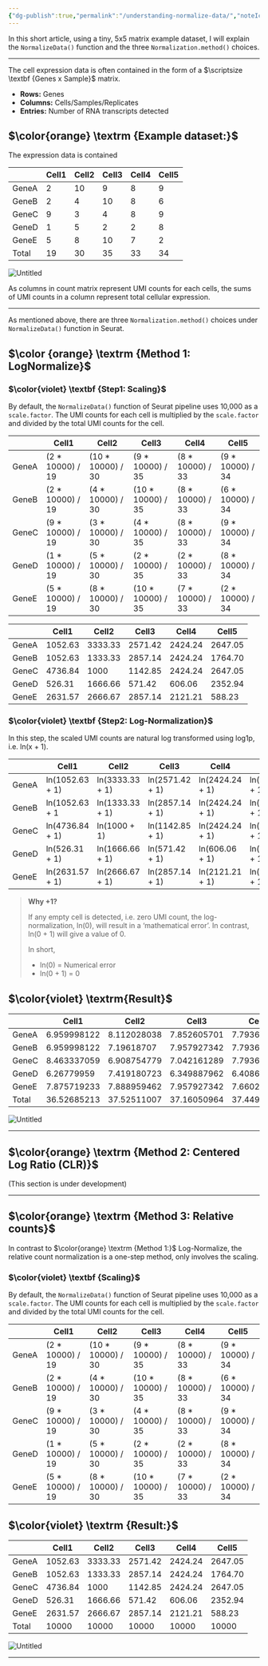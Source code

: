 ```yaml
---
{"dg-publish":true,"permalink":"/understanding-normalize-data/","noteIcon":"","updated":"2024-08-13T03:28:37.004+05:30"}
---
```


In this short article, using a tiny, 5x5 matrix example dataset, I will explain the `NormalizeData()` function and the three `Normalization.method()` choices.

---

The cell expression data is often contained in the form of a $\scriptsize \textbf {Genes x Sample}$ matrix.

- **Rows:** Genes
- **Columns:** Cells/Samples/Replicates
- **Entries:** Number of RNA transcripts detected

## **$\color{orange} \textrm {Example dataset:}$**

The expression data is contained

||Cell1|Cell2|Cell3|Cell4|Cell5|
|---|---|---|---|---|---|
|GeneA|2|10|9|8|9|
|GeneB|2|4|10|8|6|
|GeneC|9|3|4|8|9|
|GeneD|1|5|2|2|8|
|GeneE|5|8|10|7|2|
|Total|19|30|35|33|34|

![Untitled](https://prod-files-secure.s3.us-west-2.amazonaws.com/fa75db2a-077a-4de3-a95e-6d39b098184c/9c0ca7b6-4d16-4056-8a61-d5a69f017531/4c8d15a7-d4d9-4afa-8e18-f26fca7eb7ec.png)

As columns in count matrix represent UMI counts for each cells, the sums of UMI counts in a column represent total cellular expression.

---

As mentioned above, there are three `Normalization.method()` choices under `NormalizeData()` function in Seurat.

## $\color {orange} \textrm {Method 1: LogNormalize}$

### **$\color{violet} \textbf {Step1: Scaling}$**

By default, the `NormalizeData()` function of Seurat pipeline uses 10,000 as a `scale.factor`. The UMI counts for each cell is multiplied by the `scale.factor` and divided by the total UMI counts for the cell.

||Cell1|Cell2|Cell3|Cell4|Cell5|
|---|---|---|---|---|---|
|GeneA|(2 * 10000) / 19|(10 * 10000) / 30|(9 * 10000) / 35|(8 * 10000) / 33|(9 * 10000) / 34|
|GeneB|(2 * 10000) / 19|(4 * 10000) / 30|(10 * 10000) / 35|(8 * 10000) / 33|(6 * 10000) / 34|
|GeneC|(9 * 10000) / 19|(3 * 10000) / 30|(4 * 10000) / 35|(8 * 10000) / 33|(9 * 10000) / 34|
|GeneD|(1 * 10000) / 19|(5 * 10000) / 30|(2 * 10000) / 35|(2 * 10000) / 33|(8 * 10000) / 34|
|GeneE|(5 * 10000) / 19|(8 * 10000) / 30|(10 * 10000) / 35|(7 * 10000) / 33|(2 * 10000) / 34|

||Cell1|Cell2|Cell3|Cell4|Cell5|
|---|---|---|---|---|---|
|GeneA|1052.63|3333.33|2571.42|2424.24|2647.05|
|GeneB|1052.63|1333.33|2857.14|2424.24|1764.70|
|GeneC|4736.84|1000|1142.85|2424.24|2647.05|
|GeneD|526.31|1666.66|571.42|606.06|2352.94|
|GeneE|2631.57|2666.67|2857.14|2121.21|588.23|

### **$\color{violet} \textbf {Step2: Log-Normalization}$**

In this step, the scaled UMI counts are natural log transformed using log1p, i.e. ln(x + 1).

||Cell1|Cell2|Cell3|Cell4|Cell5|
|---|---|---|---|---|---|
|GeneA|ln(1052.63 + 1)|ln(3333.33 + 1)|ln(2571.42 + 1)|ln(2424.24 + 1)|ln(2647.05 + 1)|
|GeneB|ln(1052.63 + 1|ln(1333.33 + 1)|ln(2857.14 + 1)|ln(2424.24 + 1)|ln(1764.70 + 1)|
|GeneC|ln(4736.84 + 1)|ln(1000 + 1)|ln(1142.85 + 1)|ln(2424.24 + 1)|ln(2647.05 + 1)|
|GeneD|ln(526.31 + 1)|ln(1666.66 + 1)|ln(571.42 + 1)|ln(606.06 + 1)|ln(2352.94 + 1)|
|GeneE|ln(2631.57 + 1)|ln(2666.67 + 1)|ln(2857.14 + 1)|ln(2121.21 + 1)|ln(588.23 + 1)|

> **Why +1?**
> 
> If any empty cell is detected, i.e. zero UMI count, the log-normalization, ln(0), will result in a ‘mathematical error’. In contrast, ln(0 + 1) will give a value of 0.
> 
> In short,
> 
> - ln(0) = Numerical error
> - ln(0 + 1) = 0

## **$\color{violet} \textrm{Result}$**

||Cell1|Cell2|Cell3|Cell4|Cell5|
|---|---|---|---|---|---|
|GeneA|6.959998122|8.112028038|7.852605701|7.793686767|7.881582131|
|GeneB|6.959998122|7.19618707|7.957927342|7.793686767|7.476305823|
|GeneC|8.463337059|6.908754779|7.042161289|7.793686767|7.881582131|
|GeneD|6.26779959|7.419180723|6.349887962|6.408628631|7.763846299|
|GeneE|7.875719233|7.888959462|7.957927342|7.660214277|6.378825585|
|Total|36.52685213|37.52511007|37.16050964|37.44990321|37.38214197|

![Untitled](https://prod-files-secure.s3.us-west-2.amazonaws.com/fa75db2a-077a-4de3-a95e-6d39b098184c/425b4de6-7118-42fe-9bd2-a3f2c37e2335/cbb40b04-e171-4391-90bf-4ad7a1b822bb.png)

---

## $\color{orange} \textrm {Method 2: Centered Log Ratio (CLR)}$

(This section is under development)

---

## $\color{orange} \textrm {Method 3: Relative counts}$

In contrast to $\color{orange} \textrm {Method 1:}$ Log-Normalize, the relative count normalization is a one-step method, only involves the scaling.

### **$\color{violet} \textbf {Scaling}$**

By default, the `NormalizeData()` function of Seurat pipeline uses 10,000 as a `scale.factor`. The UMI counts for each cell is multiplied by the `scale.factor` and divided by the total UMI counts for the cell.

||Cell1|Cell2|Cell3|Cell4|Cell5|
|---|---|---|---|---|---|
|GeneA|(2 * 10000) / 19|(10 * 10000) / 30|(9 * 10000) / 35|(8 * 10000) / 33|(9 * 10000) / 34|
|GeneB|(2 * 10000) / 19|(4 * 10000) / 30|(10 * 10000) / 35|(8 * 10000) / 33|(6 * 10000) / 34|
|GeneC|(9 * 10000) / 19|(3 * 10000) / 30|(4 * 10000) / 35|(8 * 10000) / 33|(9 * 10000) / 34|
|GeneD|(1 * 10000) / 19|(5 * 10000) / 30|(2 * 10000) / 35|(2 * 10000) / 33|(8 * 10000) / 34|
|GeneE|(5 * 10000) / 19|(8 * 10000) / 30|(10 * 10000) / 35|(7 * 10000) / 33|(2 * 10000) / 34|

## $\color{violet} \textrm {Result:}$

||Cell1|Cell2|Cell3|Cell4|Cell5|
|---|---|---|---|---|---|
|GeneA|1052.63|3333.33|2571.42|2424.24|2647.05|
|GeneB|1052.63|1333.33|2857.14|2424.24|1764.70|
|GeneC|4736.84|1000|1142.85|2424.24|2647.05|
|GeneD|526.31|1666.66|571.42|606.06|2352.94|
|GeneE|2631.57|2666.67|2857.14|2121.21|588.23|
|Total|10000|10000|10000|10000|10000|

![Untitled](https://prod-files-secure.s3.us-west-2.amazonaws.com/fa75db2a-077a-4de3-a95e-6d39b098184c/69e25ab1-ff66-4f2c-91f3-ba8e65f486eb/022ca8f5-2968-4d93-9d66-19e65d710540.png)

---
